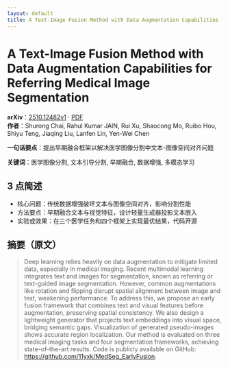 ```yaml
---
layout: default
title: A Text-Image Fusion Method with Data Augmentation Capabilities for Referring Medical Image Segmentation
---
```


# A Text-Image Fusion Method with Data Augmentation Capabilities for Referring Medical Image Segmentation
**arXiv**：[2510.12482v1](https://arxiv.org/abs/2510.12482) · [PDF](https://arxiv.org/pdf/2510.12482.pdf)  
**作者**：Shurong Chai, Rahul Kumar JAIN, Rui Xu, Shaocong Mo, Ruibo Hou, Shiyu Teng, Jiaqing Liu, Lanfen Lin, Yen-Wei Chen  

**一句话要点**：提出早期融合框架以解决医学图像分割中文本-图像空间对齐问题

**关键词**：医学图像分割, 文本引导分割, 早期融合, 数据增强, 多模态学习

## 3 点简述
- 核心问题：传统数据增强破坏文本与图像空间对齐，影响分割性能
- 方法要点：早期融合文本与视觉特征，设计轻量生成器投影文本嵌入
- 实验或效果：在三个医学任务和四个框架上实现最优结果，代码开源

## 摘要（原文）

> Deep learning relies heavily on data augmentation to mitigate limited data,
> especially in medical imaging. Recent multimodal learning integrates text and
> images for segmentation, known as referring or text-guided image segmentation.
> However, common augmentations like rotation and flipping disrupt spatial
> alignment between image and text, weakening performance. To address this, we
> propose an early fusion framework that combines text and visual features before
> augmentation, preserving spatial consistency. We also design a lightweight
> generator that projects text embeddings into visual space, bridging semantic
> gaps. Visualization of generated pseudo-images shows accurate region
> localization. Our method is evaluated on three medical imaging tasks and four
> segmentation frameworks, achieving state-of-the-art results. Code is publicly
> available on GitHub: https://github.com/11yxk/MedSeg_EarlyFusion.

